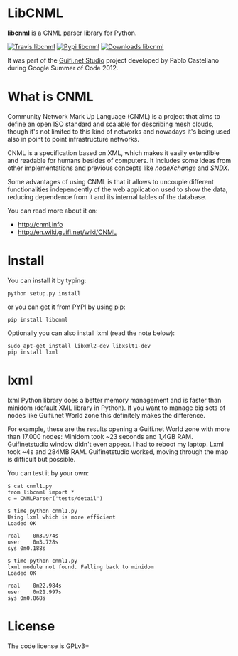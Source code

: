 LibCNML
=======

**libcnml** is a CNML parser library for Python.

[![Travis libcnml](https://travis-ci.org/PabloCastellano/libcnml.svg?branch=master)](https://travis-ci.org/PabloCastellano/libcnml)
[![Pypi libcnml](https://badge.fury.io/py/libcnml.png)]( https://pypi.python.org/pypi/libcnml)
[![Downloads libcnml](https://img.shields.io/pypi/dm/libcnml.svg)](https://pypi.python.org/pypi/libcnml)

It was part of the [Guifi.net Studio](https://github.com/PabloCastellano/guifinetstudio) project developed by Pablo Castellano
during Google Summer of Code 2012.

What is CNML
============

Community Network Mark Up Language (CNML) is a project that aims to define an open ISO standard and scalable for describing mesh clouds, though it's not limited to this kind of networks and nowadays it's being used also in point to point infrastructure networks.

CNML is a specification based on XML, which makes it easily extendible and readable for humans besides of computers. It includes some ideas from other implementations and previous concepts like *nodeXchange* and *SNDX*.

Some advantages of using CNML is that it allows to uncouple different functionalities independently of the web application used to show the data, reducing dependence from it and its internal tables of the database.

You can read more about it on:
- http://cnml.info
- http://en.wiki.guifi.net/wiki/CNML

Install
=======

You can install it by typing:

    python setup.py install

or you can get it from PYPI by using pip:

    pip install libcnml

Optionally you can also install lxml (read the note below):

    sudo apt-get install libxml2-dev libxslt1-dev
    pip install lxml

lxml
====

lxml Python library does a better memory management and is faster than minidom (default XML library in Python).
If you want to manage big sets of nodes like Guifi.net World zone this definitely makes the difference.

For example, these are the results opening a Guifi.net World zone with more than 17.000 nodes:
Minidom took ~23 seconds and 1,4GB RAM. Guifinetstudio window didn't even appear. I had to reboot my laptop.
Lxml took ~4s and 284MB RAM. Guifinetstudio worked, moving through the map is difficult but possible.

You can test it by your own:

    $ cat cnml1.py
    from libcnml import *
    c = CNMLParser('tests/detail')

    $ time python cnml1.py
    Using lxml which is more efficient
    Loaded OK

    real    0m3.974s
    user    0m3.728s
    sys 0m0.188s

    $ time python cnml1.py
    lxml module not found. Falling back to minidom
    Loaded OK

    real    0m22.984s
    user    0m21.997s
    sys 0m0.868s


License
=======
The code license is GPLv3+
